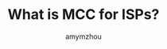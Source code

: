 ---
title: What is MCC for ISPs?
manager: aaroncz
description: Overview for Microsoft Connected Cache for ISPs
ms.prod: windows-client
author: amymzhou
ms.author: amyzhou
ms.topic: article
ms.date: 12/31/2017
ms.technology: itpro-updates
ms.collection: tier3
---